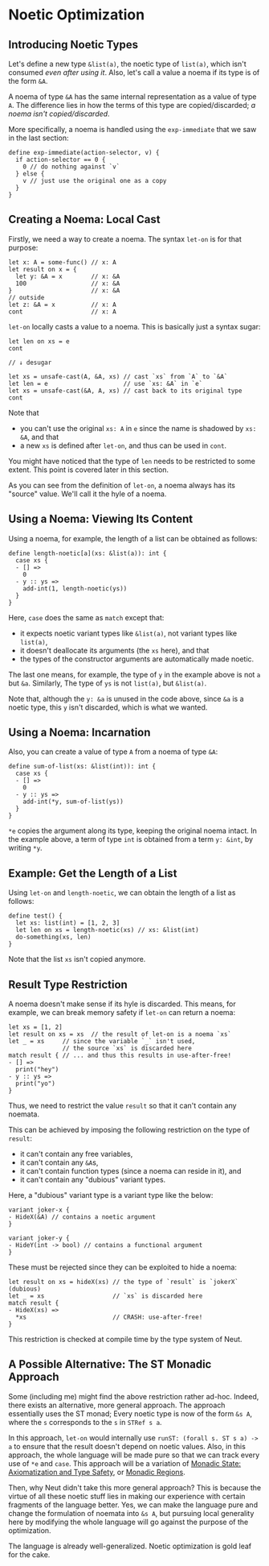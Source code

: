 # Noetic Optimization

## Introducing Noetic Types

Let's define a new type `&list(a)`, the noetic type of `list(a)`, which isn't consumed *even after using it*. Also, let's call a value a noema if its type is of the form `&A`.

A noema of type `&A` has the same internal representation as a value of type `A`. The difference lies in how the terms of this type are copied/discarded; *a noema isn't copied/discarded*.

More specifically, a noema is handled using the `exp-immediate` that we saw in the last section:

```neut
define exp-immediate(action-selector, v) {
  if action-selector == 0 {
    0 // do nothing against `v`
  } else {
    v // just use the original one as a copy
  }
}
```

## Creating a Noema: Local Cast

Firstly, we need a way to create a noema. The syntax `let-on` is for that purpose:

```neut
let x: A = some-func() // x: A
let result on x = {
  let y: &A = x        // x: &A
  100                  // x: &A
}                      // x: &A
// outside
let z: &A = x          // x: A
cont                   // x: A
```

`let-on` locally casts a value to a noema. This is basically just a syntax sugar:

```neut
let len on xs = e
cont

// ↓ desugar

let xs = unsafe-cast(A, &A, xs) // cast `xs` from `A` to `&A`
let len = e                     // use `xs: &A` in `e`
let xs = unsafe-cast(&A, A, xs) // cast back to its original type
cont
```

Note that

- you can't use the original `xs: A` in `e` since the name is shadowed by `xs: &A`, and that
- a new `xs` is defined after `let-on`, and thus can be used in `cont`.

You might have noticed that the type of `len` needs to be restricted to some extent. This point is covered later in this section.

As you can see from the definition of `let-on`, a noema always has its "source" value. We'll call it the hyle of a noema.

## Using a Noema: Viewing Its Content

Using a noema, for example, the length of a list can be obtained as follows:

```neut
define length-noetic[a](xs: &list(a)): int {
  case xs {
  - [] =>
    0
  - y :: ys =>
    add-int(1, length-noetic(ys))
  }
}
```

Here, `case` does the same as `match` except that:

- it expects noetic variant types like `&list(a)`, not variant types like `list(a)`,
- it doesn't deallocate its arguments (the `xs` here), and that
- the types of the constructor arguments are automatically made noetic.

The last one means, for example, the type of `y` in the example above is not `a` but `&a`. Similarly, The type of `ys` is not `list(a)`, but `&list(a)`.

Note that, although the `y: &a` is unused in the code above, since `&a` is a noetic type, this `y` isn't discarded, which is what we wanted.

## Using a Noema: Incarnation

Also, you can create a value of type `A` from a noema of type `&A`:

```neut
define sum-of-list(xs: &list(int)): int {
  case xs {
  - [] =>
    0
  - y :: ys =>
    add-int(*y, sum-of-list(ys))
  }
}
```

`*e` copies the argument along its type, keeping the original noema intact. In the example above, a term of type `int` is obtained from a term `y: &int`, by writing `*y`.

## Example: Get the Length of a List

Using `let-on` and `length-noetic`, we can obtain the length of a list as follows:

```neut
define test() {
  let xs: list(int) = [1, 2, 3]
  let len on xs = length-noetic(xs) // xs: &list(int)
  do-something(xs, len)
}
```

Note that the list `xs` isn't copied anymore.

## Result Type Restriction

A noema doesn't make sense if its hyle is discarded. This means, for example, we can break memory safety if `let-on` can return a noema:

```neut
let xs = [1, 2]
let result on xs = xs  // the result of let-on is a noema `xs`
let _ = xs     // since the variable `_` isn't used,
               // the source `xs` is discarded here
match result { // ... and thus this results in use-after-free!
- [] =>
  print("hey")
- y :: ys =>
  print("yo")
}
```

Thus, we need to restrict the value `result` so that it can't contain any noemata.

This can be achieved by imposing the following restriction on the type of `result`:

- it can't contain any free variables,
- it can't contain any `&A`s,
- it can't contain function types (since a noema can reside in it), and
- it can't contain any "dubious" variant types.

Here, a "dubious" variant type is a variant type like the below:

```neut
variant joker-x {
- HideX(&A) // contains a noetic argument
}

variant joker-y {
- HideY(int -> bool) // contains a functional argument
}
```

These must be rejected since they can be exploited to hide a noema:

```neut
let result on xs = hideX(xs) // the type of `result` is `jokerX` (dubious)
let _ = xs                   // `xs` is discarded here
match result {
- HideX(xs) =>
  *xs                        // CRASH: use-after-free!
}
```

This restriction is checked at compile time by the type system of Neut.

## A Possible Alternative: The ST Monadic Approach

Some (including me) might find the above restriction rather ad-hoc. Indeed, there exists an alternative, more general approach. The approach essentially uses the ST monad; Every noetic type is now of the form `&s A`, where the `s` corresponds to the `s` in `STRef s a`.

In this approach, `let-on` would internally use `runST: (forall s. ST s a) -> a` to ensure that the result doesn't depend on noetic values. Also, in this approach, the whole language will be made pure so that we can track every use of `*e` and `case`. This approach will be a variation of [Monadic State: Axiomatization and Type Safety](https://dl.acm.org/doi/abs/10.1145/258949.258970), or [Monadic Regions](https://dl.acm.org/doi/abs/10.1145/1016848.1016867).

Then, why Neut didn't take this more general approach? This is because the virtue of all these noetic stuff lies in making our experience with certain fragments of the language better. Yes, we can make the language pure and change the formulation of noemata into `&s A`, but pursuing local generality here by modifying the whole language will go against the purpose of the optimization.

The language is already well-generalized. Noetic optimization is gold leaf for the cake.
